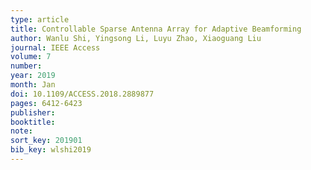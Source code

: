 ```yaml
---
type: article
title: Controllable Sparse Antenna Array for Adaptive Beamforming
author: Wanlu Shi, Yingsong Li, Luyu Zhao, Xiaoguang Liu
journal: IEEE Access
volume: 7
number:
year: 2019
month: Jan
doi: 10.1109/ACCESS.2018.2889877
pages: 6412-6423
publisher:
booktitle:
note:
sort_key: 201901
bib_key: wlshi2019
---
```

